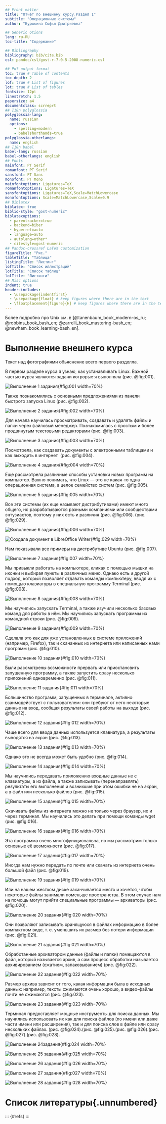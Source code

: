 ```yaml
---
## Front matter
title: "Отчёт по внешнему курсу.Раздел 1"
subtitle: "Операционные системы"
author: "Бурыкина Софья Дмитриевна"

## Generic otions
lang: ru-RU
toc-title: "Содержание"

## Bibliography
bibliography: bib/cite.bib
csl: pandoc/csl/gost-r-7-0-5-2008-numeric.csl

## Pdf output format
toc: true # Table of contents
toc-depth: 2
lof: true # List of figures
lot: true # List of tables
fontsize: 12pt
linestretch: 1.5
papersize: a4
documentclass: scrreprt
## I18n polyglossia
polyglossia-lang:
  name: russian
  options:
	- spelling=modern
	- babelshorthands=true
polyglossia-otherlangs:
  name: english
## I18n babel
babel-lang: russian
babel-otherlangs: english
## Fonts
mainfont: PT Serif
romanfont: PT Serif
sansfont: PT Sans
monofont: PT Mono
mainfontoptions: Ligatures=TeX
romanfontoptions: Ligatures=TeX
sansfontoptions: Ligatures=TeX,Scale=MatchLowercase
monofontoptions: Scale=MatchLowercase,Scale=0.9
## Biblatex
biblatex: true
biblio-style: "gost-numeric"
biblatexoptions:
  - parentracker=true
  - backend=biber
  - hyperref=auto
  - language=auto
  - autolang=other*
  - citestyle=gost-numeric
## Pandoc-crossref LaTeX customization
figureTitle: "Рис."
tableTitle: "Таблица"
listingTitle: "Листинг"
lofTitle: "Список иллюстраций"
lotTitle: "Список таблиц"
lolTitle: "Листинги"
## Misc options
indent: true
header-includes:
  - \usepackage{indentfirst}
  - \usepackage{float} # keep figures where there are in the text
  - \floatplacement{figure}{H} # keep figures where there are in the text
---
```




Более подробно про Unix см. в [@tanenbaum_book_modern-os_ru; @robbins_book_bash_en; @zarrelli_book_mastering-bash_en; @newham_book_learning-bash_en].

# Выполнение внешнего курса 

Текст над фотографиями обьяснение всего первого разделла.

В первом разделе курса я узнаю, как устанавливать Linux. Важной частью курса являются задачи котрорые я выполняла  (рис. @fig:001).

![Выполнение 1 задания](image/1.png){#fig:001 width=70%}

Также познакомились с основными предложениями из панели быстрого запуска Linux (рис. @fig:002).

![Выполнение 2 задания](image/2.png){#fig:002 width=70%}

Для начала научилась просматривать, создавать и удалять файлы и папки через файловый менеджер. Познакомилась с простым и более продвинутым текстовыми редакторами (рис. @fig:003).

![Выполнение 3 задания ](image/3.png){#fig:003 width=70%} 

Посмотрела, как создавать документы с электронными таблицами и как выходить в интернет  (рис. @fig:004).

![Выполнение 4 задания ](image/4.png){#fig:004 width=70%} 

Еще рассмотрела различные способы установки новых программ на компьютер. Важно понимать, что Linux — это не какая-то одна операционная система, а целое семейство систем  (рис. @fig:005).

![Выполнение 5 задания ](image/5.png){#fig:005 width=70%} 

Все эти системы (их еще называют дистрибутивами) имеют много общего, но разрабатываются разными компаниями или сообществами энтузиастов, поэтому у них есть и различия (рис. @fig:006). (рис. @fig:029).

![Выполнение 6 задания ](image/6.png){#fig:006 width=70%} 

![Создала документ в LibreOffice Writer](image/29.png){#fig:029 width=70%} 

Нам показывали все примеры на дистрибутиве Ubuntu (рис. @fig:007).

![Выполнение 7 задания ](image/7.png){#fig:007 width=70%} 

Мы привыкли работать на компьютере, кликая с помощью мышки на иконки и выбирая пункты в различных меню. Однако есть и другой подход, который позволяет отдавать команды компьютеру, вводя их с помощью клавиатуры в специальную программу Terminal (рис. @fig:008).

![Выполнение 8 задания ](image/8.png){#fig:008 width=70%} 

Мы научились запускать Terminal, а также изучили несколько базовых команд для работы в нём. Мы научились запускать программы из командной строки (рис. @fig:009).

![Выполнение 9 задания ](image/9.png){#fig:009 width=70%} 

Сделала это как для уже установленных в системе приложений (например, Firefox), так и скачанных из интернета или написанных нами программ (рис. @fig:010).

![Выполнение 10 задания ](image/10.png){#fig:010 width=70%} 

Были рассмотрены возможности прервать или приостановить запущенную программу, а также запустить сразу несколько приложений одновременно (рис. @fig:011).

![Выполнение 11 задания ](image/11.png){#fig:011 width=70%} 

Большинство программ, запущенных в терминале, активно взаимодействует с пользователем: они требуют от него некоторые данные на вход, сообщая результаты своей работы на выходе (рис. @fig:012).

![Выполнение 12 задания ](image/12.png){#fig:012 width=70%} 

Чаще всего для ввода данных используется клавиатура, а результаты выводятся на экран (рис. @fig:013).

![Выполнение 13 задания ](image/13.png){#fig:013 width=70%} 

Однако это не всегда может быть удобно (рис. @fig:014).

![Выполнение 14 задания ](image/14.png){#fig:014 width=70%} 

Мы научились передавать приложению входные данные не с клавиатуры, а из файла, а также записывать (перенаправлять) результаты его выполнения и возникшие при этом ошибки не на экран, а в файл или несколько файлов (рис. @fig:015).

![Выполнение 15 задания ](image/15.png){#fig:015 width=70%} 

Скачивать файлы из интернета можно не только через браузер, но и через терминал. Мы научились это делать при помощи команды wget  (рис. @fig:016).

![Выполнение 16 задания ](image/16.png){#fig:016 width=70%} 

Эта программа очень многофункциональна, но мы рассмотрим только основные её возможности (рис. @fig:017).

![Выполнение 17 задания ](image/17.png){#fig:017 width=70%} 

Иногда нам нужно передать по почте или скачать из интернета очень большой файл (рис. @fig:019).

![Выполнение 19 задания ](image/19.png){#fig:019 width=70%} 

Или на нашем жестком диске заканчивается место и хочется, чтобы некоторые файлы занимали поменьше пространства. В этом случае нам на помощь могут прийти специальные программы — архиваторы (рис. @fig:020).

![Выполнение 20 задания ](image/20.png){#fig:020 width=70%} 

Они позволяют записывать хранящуюся в файлах информацию в более компактном виде, т. е. уменьшить их размер без потери информации (рис. @fig:021).

![Выполнение 21 задания ](image/21.png){#fig:021 width=70%} 

Обработанные архиватором данные (файлы и папки) помещаются в файл, который называется архив, а сам процесс обработки называется архивированием (сжатием, запаковыванием) (рис. @fig:022).

![Выполнение 22 задания ](image/22.png){#fig:022 width=70%} 

Размер архива зависит от того, какая информация была в исходных данных: например, тексты сжимаются очень хорошо, а видео-файлы почти не сжимаются (рис. @fig:023).

![Выполнение 23 задания ](image/23.png){#fig:023 width=70%} 

Терминал предоставляет мощные инструменты для поиска данных. Мы научились использовать их как для поиска файлов (по имени или даже части имени или расширения), так и для поиска слов в файле или сразу нескольких файлах. (рис. @fig:024).(рис. @fig:025).(рис. @fig:026).(рис. @fig:027).(рис. @fig:028).

![Выполнение 24задания ](image/24.png){#fig:024 width=70%} 

![Выполнение 25 задания ](image/25.png){#fig:025 width=70%} 

![Выполнение 26 задания ](image/26.png){#fig:026 width=70%} 

![Выполнение 27 задания ](image/27.png){#fig:027 width=70%} 

![Выполнение 28 задания ](image/28.png){#fig:028 width=70%} 




# Список литературы{.unnumbered}

::: {#refs}
:::
